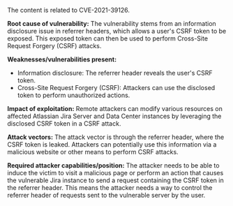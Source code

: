 The content is related to CVE-2021-39126.

**Root cause of vulnerability:**
The vulnerability stems from an information disclosure issue in referrer headers, which allows a user's CSRF token to be exposed. This exposed token can then be used to perform Cross-Site Request Forgery (CSRF) attacks.

**Weaknesses/vulnerabilities present:**
- Information disclosure: The referrer header reveals the user's CSRF token.
- Cross-Site Request Forgery (CSRF): Attackers can use the disclosed token to perform unauthorized actions.

**Impact of exploitation:**
Remote attackers can modify various resources on affected Atlassian Jira Server and Data Center instances by leveraging the disclosed CSRF token in a CSRF attack.

**Attack vectors:**
The attack vector is through the referrer header, where the CSRF token is leaked. Attackers can potentially use this information via a malicious website or other means to perform CSRF attacks.

**Required attacker capabilities/position:**
The attacker needs to be able to induce the victim to visit a malicious page or perform an action that causes the vulnerable Jira instance to send a request containing the CSRF token in the referrer header. This means the attacker needs a way to control the referrer header of requests sent to the vulnerable server by the user.